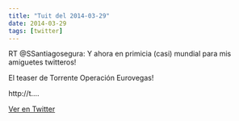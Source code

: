 ```yaml
---
title: "Tuit del 2014-03-29"
date: 2014-03-29
tags: [twitter]
---
```


RT @SSantiagosegura: Y ahora en primicia (casi) mundial para mis amiguetes twitteros!

El teaser de Torrente Operación Eurovegas!



http://t.…



[Ver en Twitter](https://twitter.com/i/web/status/450031170865352704)
